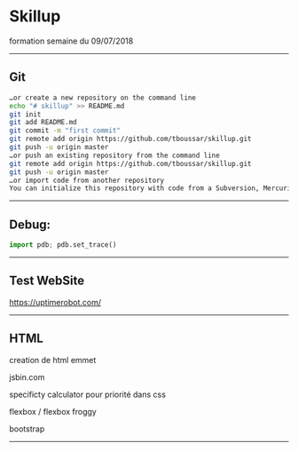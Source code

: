 # Skillup
formation semaine du 09/07/2018

-----------------------------------------------------------------
## Git

```bash
…or create a new repository on the command line
echo "# skillup" >> README.md
git init
git add README.md
git commit -m "first commit"
git remote add origin https://github.com/tboussar/skillup.git
git push -u origin master
…or push an existing repository from the command line
git remote add origin https://github.com/tboussar/skillup.git
git push -u origin master
…or import code from another repository
You can initialize this repository with code from a Subversion, Mercurial, or TFS project.

```
-----------------------------------------------------------------
## Debug:
```python
import pdb; pdb.set_trace()
```
-----------------------------------------------------------------
## Test WebSite

https://uptimerobot.com/

-----------------------------------------------------------------
## HTML

creation de html emmet

jsbin.com

specificty calculator pour priorité dans css

flexbox / flexbox froggy

bootstrap

-----------------------------------------------------------------
